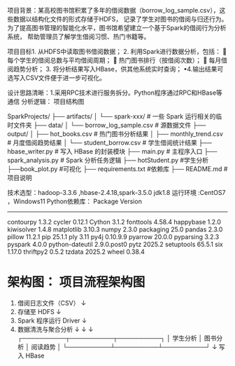 项目背景：某高校图书馆积累了多年的借阅数据（borrow_log_sample.csv），这些数据以结构化文件的形式存储于HDFS，
记录了学生对图书的借阅与归还行为。为了提高图书管理的智能化水平，图书馆希望建立一个基于Spark的借阅行为分析系统，
帮助管理员了解学生借阅习惯、热门书籍等。

项目目标1.	从HDFS中读取图书借阅数据；
2.	利用Spark进行数据分析，包括：
	每个学生的借阅总数与平均借阅周期；
	热门图书排行（按借阅次数）；
	每月借阅趋势分析；
3.	将分析结果写入HBase，供其他系统实时查询；
•4.输出结果可选写入CSV文件便于进一步可视化。

设计思路清晰：1.采用RPC技术进行服务拆分。Python程序通过RPC和HBase等通信
分析逻辑：
项目结构图


SparkProjects/
├── artifacts/
│   └── spark-xxx/        # 一些 Spark 运行相关的临时文件夹
├── data/
│   └── borrow_log_sample.csv       # 源数据文件
├── output/
│   ├── hot_books.csv               # 热门图书分析结果
│   ├── monthly_trend.csv          # 月度借阅趋势结果
│   └── student_borrow.csv         # 学生借阅统计结果
├── hbase_writer.py                # 写入 HBase 的封装模块
├── main.py                        # 主程序入口
├── spark_analysis.py             # Spark 分析任务逻辑
├──  hotStudent.py                 #学生分析
├──book_plot.py                     #可视化
├── requirements.txt              #依赖库
├── README.md                      # 项目说明


技术选型：hadoop-3.3.6 ,hbase-2.4.18,spark-3.5.0 jdk1.8
运行环境 :CentOS7 ，Windows11
Python依赖库：
Package         Version
--------------- -----------
contourpy       1.3.2
cycler          0.12.1
Cython          3.1.2
fonttools       4.58.4
happybase       1.2.0
kiwisolver      1.4.8
matplotlib      3.10.3
numpy           2.3.0
packaging       25.0
pandas          2.3.0
pillow          11.2.1
pip             25.1.1
ply             3.11
py4j            0.10.9.9
pyarrow         20.0.0
pyparsing       3.2.3
pyspark         4.0.0
python-dateutil 2.9.0.post0
pytz            2025.2
setuptools      65.5.1
six             1.17.0
thriftpy2       0.5.2
tzdata          2025.2
wheel           0.38.4


架构图：
项目流程架构图
============

1. 借阅日志文件（CSV）
   ↓
2. 存储至 HDFS
   ↓
3. Spark 程序运行 Driver
   ↓
4. 数据清洗与聚合分析
   ↓ ↓ ↓
 ┌──────────┬──────────┬──────────┐
 │ 学生分析 │ 图书分析 │ 阅读趋势 │
 └──────────┴──────────┴──────────┘
              ↓
           写入 HBase


